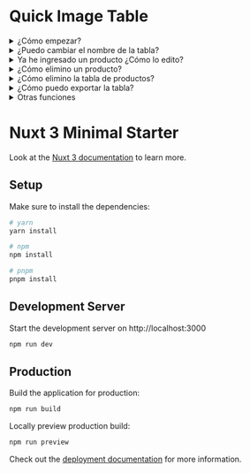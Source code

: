 # Quick Image Table

<section>
    <details>
        <summary>¿Cómo empezar?</summary>
        <ul>
            <li>
                Da clic en + para <strong>Añadir producto</strong>.
            </li>
            <li>
                Permite el acceso a la cámara, para poder tomar fotos de los productos desde la página web.
            </li>
            <li>
                A continuación, sigue los pasos para ingresar el producto. Puedes modificar los datos, incluyendo la fotografía, en caso de ser necesario. Recuerda que el nombre tiene un <em>límite de 50 caracteres</em> como máximo.
            </li>
            <li>
                Asegúrate de tomar la foto correcta, después de <strong>Añadir producto</strong>, no podrás volver a editar la imagen.
            </li>
        </ul>
    </details>
    <details>
        <summary>¿Puedo cambiar el nombre de la tabla?</summary>
        <p>
            El nombre por defecto es <em>MyQuickTable</em>, si haces clic en él, puedes modificarlo al que más te convenga. Tiene un <em>límite de 20 caracteres</em> como máximo.
        </p>
    </details>
    <details>
        <summary>Ya he ingresado un producto ¿Cómo lo edito?</summary>
        <ul>
            <li>
                Vas a Modo y eliges <strong>Edición</strong>.
            </li>
            <li>
                Recuerda que solo puedes editar <em>Nombre, Precio y Cantidad</em>. No se puede cambiar de imagen por producto.
            </li>
            <li>
                La edición es automática, el botón de <strong>Terminar edición</strong> solo te cambia del modo <em>Editar</em>> al modo <em>Visualización</em>.
            </li>
        </ul>
    </details>
    <details>
        <summary>¿Cómo elimino un producto?</summary>
        <ul>
            <li>
                Vas a Modo y eliges <strong>Eliminación</strong>.
            </li>
            <li>
                Seleccionas todos los productos a eliminar.
            </li>
            <li>
                Cliqueas en <strong>Eliminar X productos</strong>.
            </li>
        </ul>
    </details>
    <details>
        <summary>¿Cómo elimino la tabla de productos?</summary>
        <ul>
            <li>
                Vas a Modo y eliges <strong>Eliminación</strong>.
            </li>
            <li>
                Cliqueas en <strong>¡Eliminar Tabla!</strong>.
            </li>
        </ul>
    </details>
    <details>
        <summary>¿Cómo puedo exportar la tabla?</summary>
        <ul>
            <li>
                En el apartado de <strong>Exportar tabla</strong>, selecciona el formato de exportación de preferencia (PDF o ZIP).
            </li>
            <li>
                El archivo ZIP contiene las imágenes, cada una, con su nombre, precio y cantidad.
            </li>
            <li>
                El <strong>Costo total</strong> no se conserva en el formato ZIP, sí lo hace en el PDF.
            </li>
        </ul>
    </details>
    <details>
        <summary>Otras funciones</summary>
        <ul>
            <li>
                <ClientOnly><font-awesome-icon :icon="['fas', 'hand-point-up']" /></ClientOnly>
                 al darle clic subes al tope de la página.
            </li>
            <li>
                <ClientOnly><font-awesome-icon :icon="['fas', 'table-cells']" /></ClientOnly>
                <strong> Modo normal</strong> de tabla.
            </li>
            <li>
                <ClientOnly><font-awesome-icon :icon="['fas', 'panorama']" /></ClientOnly>
                <strong> Modo tarjetas</strong> de tabla. De arriba a abajo la información corresponde a <em>Image, Nombre, Precio y Cantidad.</em>
            </li>
        </ul>
    </details>
</section>



# Nuxt 3 Minimal Starter

Look at the [Nuxt 3 documentation](https://nuxt.com/docs/getting-started/introduction) to learn more.

## Setup

Make sure to install the dependencies:

```bash
# yarn
yarn install

# npm
npm install

# pnpm
pnpm install
```

## Development Server

Start the development server on http://localhost:3000

```bash
npm run dev
```

## Production

Build the application for production:

```bash
npm run build
```

Locally preview production build:

```bash
npm run preview
```

Check out the [deployment documentation](https://nuxt.com/docs/getting-started/deployment) for more information.
